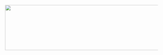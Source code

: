 <div align="center">

<a href="https://github.com/devxb/gitanimals/">
  <img src="https://render.gitanimals.org/lines/ha-nabi?pet-id=573344785899600971" height="150" width="1000"/>
</a>

</div>
